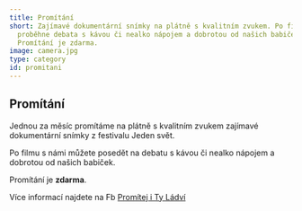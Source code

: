 ```yaml
---
title: Promítání
short: Zajímavé dokumentární snímky na plátně s kvalitním zvukem. Po filmu
  proběhne debata s kávou či nealko nápojem a dobrotou od našich babiček.
  Promítání je zdarma.
image: camera.jpg
type: category
id: promitani
---
```


## Promítání

Jednou za měsíc promítáme na plátně s kvalitním zvukem zajímavé dokumentární snímky z festivalu Jeden svět.

Po filmu s námi můžete posedět na debatu s kávou či nealko nápojem a dobrotou od našich babiček.

Promítání je **zdarma**.

Více informací najdete na Fb [Promítej i Ty Ládví](https://www.facebook.com/PromitejiTyLadvi/?fref=ts)

